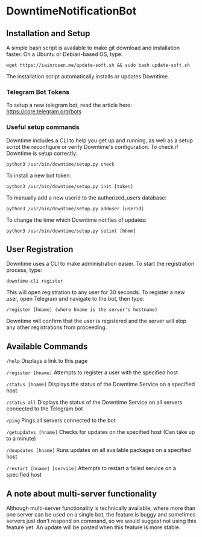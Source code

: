 # DowntimeNotificationBot

## Installation and Setup
A simple bash script is available to make git download and installation faster. On a Ubuntu or Debian-based OS, type:
```
wget https://iainrosen.me/update-soft.sh && sudo bash update-soft.sh
```
The installation script automatically installs or updates Downtime.

### Telegram Bot Tokens
To setup a new telegram bot, read the article here: https://core.telegram.org/bots

### Useful setup commands
Downtime includes a CLI to help you get up and running, as well as a setup script the reconfigure or verify Downtime's configuration.
To check if Downtime is setup correctly:
```
python3 /usr/bin/downtime/setup.py check
```
To install a new bot token:
```
python3 /usr/bin/downtime/setup.py init [token]
```
To manually add a new userid to the authorized_users database:
```
python3 /usr/bin/downtime/setup.py adduser [userid]
```
To change the time which Downtime notifies of updates:
```
python3 /usr/bin/downtime/setup.py setint [hhmm]
```

## User Registration
Downtime uses a CLI to make administration easier. To start the registration process, type:
```
downtime-cli register
```
This will open registration to any user for 30 seconds. To register a new user, open Telegram and navigate to the bot, then type:
```
/register [hname] (where hname is the server's hostname)
```
Downtime will confirm that the user is registered and the server will stop any other registrations from proceeding.
## Available Commands
```/help``` Displays a link to this page

```/register [hname]``` Attempts to register a user with the specified host

```/status [hname]``` Displays the status of the Downtime Service on a specified host

```/status all``` Displays the status of the Downtime Service on all servers connected to the Telegram bot

```/ping``` Pings all servers connected to the bot

```/getupdates [hname]``` Checks for updates on the specified host (Can take up to a minute)

```/doupdates [hname]``` Runs updates on all available packages on a specified host

```/restart [hname] [service]``` Attempts to restart a failed service on a specified host

## A note about multi-server functionality
Although multi-server functionality is technically available, where more than one server can be used on a single bot, the feature is buggy and sometimes servers just don't respond on command, so we would suggest not using this feature yet. An update will be posted when this feature is more stable.
